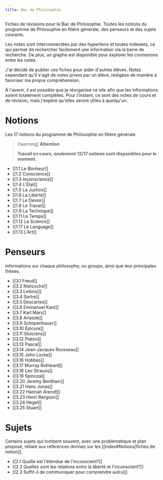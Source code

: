 ```yaml
---
title: Bac de Philosophie
---
```


Fiches de révisions pour le Bac de Philosophie. Toutes les notions du programme de Philosophie en filière générale, des penseurs et des sujets courants.

Les notes sont interconnectées par des hyperliens et toutes indexées, ce qui permet de rechercher facilement une information via la barre de recherche. De plus, un graphe est disponible pour explorer les connexions entre les notes.

J'ai décidé de publier ces fiches pour aider d'autres élèves. Notez cependant qu'il s'agit de notes prises par un élève, rédigées de manière à favoriser ma propre compréhension.

À l'avenir, il est possible que je réorganise ce site afin que les informations soient totalement complètes. Pour l'instant, ce sont des notes de cours et de révision, mais j'espère qu'elles seront utiles à quelqu'un.

# Notions

Les 17 notions du programme de Philosophie en filière générale.

> [!warning] **Attention**
>
> **Travail en cours, seulement 12/17 notions sont disponibles pour le moment.**

- [[1.1 Le Bonheur]]
- [[1.2 Conscience]]
- [[1.3 Inconscience]]
- [[1.4 L'État]]
- [[1.5 La Justice]]
- [[1.6 La Libérté]]
- [[1.7 Le Devoir]]
- [[1.8 Le Travail]]
- [[1.9 La Technique]]
- [[1.11 Le Temps]]
- [[1.12 La Science]]
- [[1.17 Le Language]]
- [[1.13 L'Art]]

# Penseurs

Informations sur chaque philosophe, ou groupe, ainsi que leur principales thèses.

- [[3.1 Freud]]
- [[3.2 Nietzsche]]
- [[3.3 Leibniz]]
- [[3.4 Sartre]]
- [[3.5 Descartes]]
- [[3.6 Emmanuel Kant]]
- [[3.7 Karl Marx]]
- [[3.8 Aristote]]
- [[3.9 Schopenhauer]]
- [[3.10 Épicure]]
- [[3.11 Stoïciens]]
- [[3.12 Platon]]
- [[3.13 Pascal]]
- [[3.14 Jean-Jacques Rousseau]]
- [[3.15 John Locke]]
- [[3.16 Hobbes]]
- [[3.17 Murray Rothbard]]
- [[3.18 Leo Strauss]]
- [[3.19 Spinoza]]
- [[3.20 Jeremy Bentham]]
- [[3.21 Hans Jonas]]
- [[3.22 Hannah Arendt]]
- [[3.23 Henri Bergson]]
- [[3.24 Hegel]]
- [[3.25 Stuart]]

# Sujets

Certains sujets qui tombent souvent, avec une problématique et plan proposé, reliant aux references donnez sur les [[index#Notions|fiches de notion]].

- [[2.1 Quelle est l'étendue de l'inconscient?]]
- [[2.2 Quelles sont les relations entre la liberté et l'inconscient?]]
- [[2.3 Suffit-il de communiquer pour comprendre autrui]]
